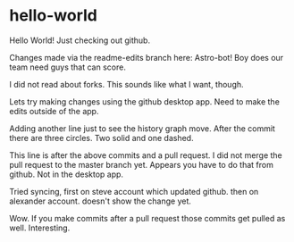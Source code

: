 # hello-world
Hello World! Just checking out github.

Changes made via the readme-edits branch here:
Astro-bot! Boy does our team need guys that can score.

I did not read about forks. This sounds like what I want, though.

Lets try making changes using the github desktop app. Need to make the edits outside of the app.

Adding another line just to see the history graph move.
After the commit there are three circles. Two solid and one dashed.

This line is after the above commits and a pull request. I did not merge the pull request to the master branch yet.
Appears you have to do that from github. Not in the desktop app.

Tried syncing, first on steve account which updated github. then on alexander account. doesn't show the change yet.

Wow. If you make commits after a pull request those commits get pulled as well. Interesting.